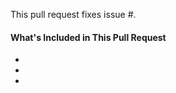 <!--
Thanks for contributing to MultilingualPress (MLP)&mdash;you rock!

Please note:
- These comments won't show up when you submit the pull request.
- Please make sure your changes respect the WordPress Coding Standards:
  - https://make.wordpress.org/core/handbook/best-practices/coding-standards/
- In case you introduced a new action or filter hook, please also include inline documentation:
  - https://make.wordpress.org/core/handbook/best-practices/inline-documentation-standards/php/
- In case you added or changed assets, please make sure you did this in the resources/ folder.
- Please create unit tests, if you can:
  - https://github.com/inpsyde/multilingual-press/tree/master/tests
- If you Grunt installed, please run `grunt pre-commit` before committing your changes.
-->

This pull request fixes issue #.

#### What's Included in This Pull Request
* 
* 
* 
